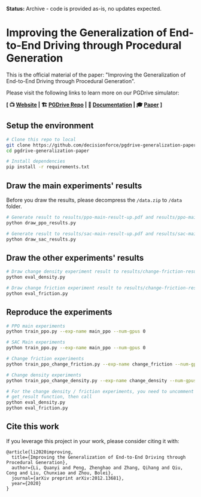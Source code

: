 
**Status:** Archive - code is provided as-is, no updates expected.

# Improving the Generalization of End-to-End Driving through Procedural Generation

This is the official material of the paper: "Improving the Generalization of End-to-End Driving through Procedural Generation".

Please visit the following links to learn more on our PGDrive simulator:

**[ 📺 [Website](https://decisionforce.github.io/pgdrive/) | 🏗 [PGDrive Repo](https://github.com/decisionforce/pgdrive) | 📜 [Documentation](https://pgdrive.readthedocs.io/) | 🎓 [Paper](https://arxiv.org/pdf/2012.13681) ]**


## Setup the environment

```bash
# Clone this repo to local
git clone https://github.com/decisionforce/pgdrive-generalization-paper.git
cd pgdrive-generalization-paper

# Install dependencies
pip install -r requirements.txt
```



## Draw the main experiments' results

Before you draw the results, please decompress the `/data.zip` to `/data` folder.

```bash
# Generate result to results/ppo-main-result-up.pdf and results/ppo-main-result-down.pdf
python draw_ppo_results.py

# Generate result to results/sac-main-result-up.pdf and results/sac-main-result-down.pdf
python draw_sac_results.py
```


## Draw the other experiments' results

```bash
# Draw change density experiment result to results/change-friction-result.pdf
python eval_density.py

# Draw change friction experiment result to results/change-friction-result.pdf
python eval_friction.py
```


## Reproduce the experiments

```bash
# PPO main experiments
python train_ppo.py --exp-name main_ppo --num-gpus 0

# SAC Main experiments
python train_ppo.py --exp-name main_ppo --num-gpus 0

# Change friction experiments
python train_ppo_change_friction.py --exp-name change_friction --num-gpus 0

# Change density experiments
python train_ppo_change_density.py --exp-name change_density --num-gpus 0

# For the change density / friction experiments, you need to uncomment the script to call
# get_result function, then call
python eval_density.py
python eval_friction.py
```


## Cite this work

If you leverage this project in your work, please consider citing it with:

```
@article{li2020improving,
  title={Improving the Generalization of End-to-End Driving through Procedural Generation},
  author={Li, Quanyi and Peng, Zhenghao and Zhang, Qihang and Qiu, Cong and Liu, Chunxiao and Zhou, Bolei},
  journal={arXiv preprint arXiv:2012.13681},
  year={2020}
}
```

